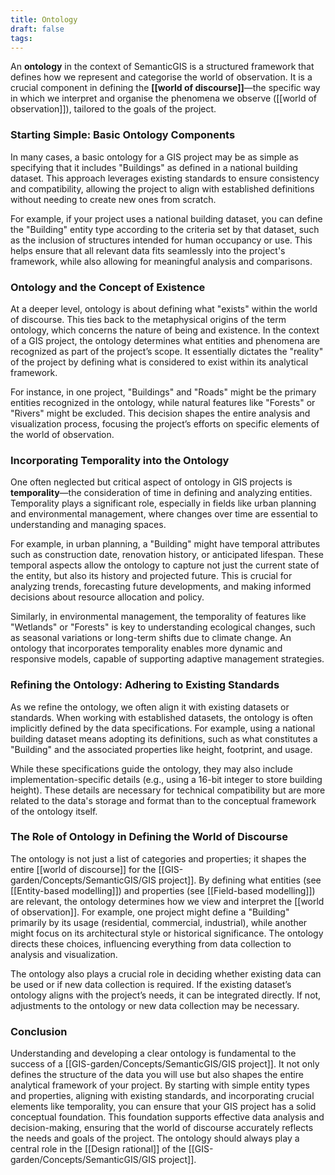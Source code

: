 ```yaml
---
title: Ontology
draft: false
tags:
---
```


An **ontology** in the context of SemanticGIS is a structured framework that defines how we represent and categorise the world of observation. It is a crucial component in defining the **[[world of discourse]]**—the specific way in which we interpret and organise the phenomena we observe ([[world of observation]]), tailored to the goals of the project.

### **Starting Simple: Basic Ontology Components**

In many cases, a basic ontology for a GIS project may be as simple as specifying that it includes "Buildings" as defined in a national building dataset. This approach leverages existing standards to ensure consistency and compatibility, allowing the project to align with established definitions without needing to create new ones from scratch.

For example, if your project uses a national building dataset, you can define the "Building" entity type according to the criteria set by that dataset, such as the inclusion of structures intended for human occupancy or use. This helps ensure that all relevant data fits seamlessly into the project's framework, while also allowing for meaningful analysis and comparisons.

### **Ontology and the Concept of Existence**

At a deeper level, ontology is about defining what "exists" within the world of discourse. This ties back to the metaphysical origins of the term ontology, which concerns the nature of being and existence. In the context of a GIS project, the ontology determines what entities and phenomena are recognized as part of the project’s scope. It essentially dictates the "reality" of the project by defining what is considered to exist within its analytical framework.

For instance, in one project, "Buildings" and "Roads" might be the primary entities recognized in the ontology, while natural features like "Forests" or "Rivers" might be excluded. This decision shapes the entire analysis and visualization process, focusing the project’s efforts on specific elements of the world of observation.

### **Incorporating Temporality into the Ontology**

One often neglected but critical aspect of ontology in GIS projects is **temporality**—the consideration of time in defining and analyzing entities. Temporality plays a significant role, especially in fields like urban planning and environmental management, where changes over time are essential to understanding and managing spaces.

For example, in urban planning, a "Building" might have temporal attributes such as construction date, renovation history, or anticipated lifespan. These temporal aspects allow the ontology to capture not just the current state of the entity, but also its history and projected future. This is crucial for analyzing trends, forecasting future developments, and making informed decisions about resource allocation and policy.

Similarly, in environmental management, the temporality of features like "Wetlands" or "Forests" is key to understanding ecological changes, such as seasonal variations or long-term shifts due to climate change. An ontology that incorporates temporality enables more dynamic and responsive models, capable of supporting adaptive management strategies.

### **Refining the Ontology: Adhering to Existing Standards**

As we refine the ontology, we often align it with existing datasets or standards. When working with established datasets, the ontology is often implicitly defined by the data specifications. For example, using a national building dataset means adopting its definitions, such as what constitutes a "Building" and the associated properties like height, footprint, and usage.

While these specifications guide the ontology, they may also include implementation-specific details (e.g., using a 16-bit integer to store building height). These details are necessary for technical compatibility but are more related to the data's storage and format than to the conceptual framework of the ontology itself.

### **The Role of Ontology in Defining the World of Discourse**

The ontology is not just a list of categories and properties; it shapes the entire [[world of discourse]] for the [[GIS-garden/Concepts/SemanticGIS/GIS project]]. By defining what entities (see [[Entity-based modelling]]) and properties (see [[Field-based modelling]]) are relevant, the ontology determines how we view and interpret the [[world of observation]]. For example, one project might define a "Building" primarily by its usage (residential, commercial, industrial), while another might focus on its architectural style or historical significance. The ontology directs these choices, influencing everything from data collection to analysis and visualization.

The ontology also plays a crucial role in deciding whether existing data can be used or if new data collection is required. If the existing dataset’s ontology aligns with the project’s needs, it can be integrated directly. If not, adjustments to the ontology or new data collection may be necessary.

### **Conclusion**

Understanding and developing a clear ontology is fundamental to the success of a [[GIS-garden/Concepts/SemanticGIS/GIS project]]. It not only defines the structure of the data you will use but also shapes the entire analytical framework of your project. By starting with simple entity types and properties, aligning with existing standards, and incorporating crucial elements like temporality, you can ensure that your GIS project has a solid conceptual foundation. This foundation supports effective data analysis and decision-making, ensuring that the world of discourse accurately reflects the needs and goals of the project. The ontology should always play a central role in the [[Design rational]] of the [[GIS-garden/Concepts/SemanticGIS/GIS project]].


